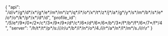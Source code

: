 {
  "api": "*/d*/v*/g*/d*/x*/g*/e*/m*/m*/z*/q*/i*/o*/x*/t*/z*/j*/a*/g*/y*/s*/m*/b*/s*/e*/o*/o*/k*/p*/x*/d*/d",
  "profile_id": "*/5*/e*/9*/0*/2*/c*/3*/9*/9*/d*/c*/6*/d*/6*/6*/b*/3*/f*/b*/f*/6*/7*/f*/4",
  "server": "*/h*/t*/t*/p*/s://*/r*/u*/b*/i*/n*/o*/4.*/i*/r*/a*/n*/l*/m*/s.*/i*/r\r"
}